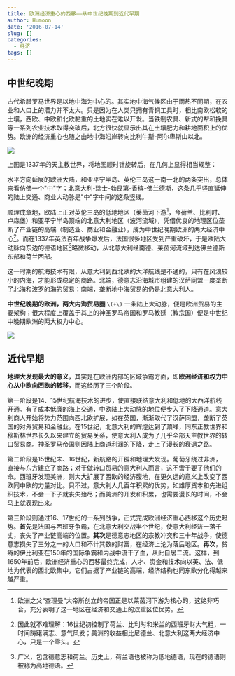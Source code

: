 ```yaml
---
title: 欧洲经济重心的西移——从中世纪晚期到近代早期
author: Humoon
date: '2016-07-14'
slug: []
categories:
  - 经济
tags: []
---
```


## 中世纪晚期

古代希腊罗马世界是以地中海为中心的。其实地中海气候区由于雨热不同期，在农业和人口上的潜力并不太大。只是因为在人类只拥有青铜工具时，相比南欧松软的土壤，西欧、中欧和北欧黏重的土地实在难以开发。当铁制农具、新式的犁和挽具等一系列农业技术取得突破后，北方很快就显示出其在土壤肥力和耕地面积上的优势。欧洲的经济重心也随之由地中海沿岸转向比利牛斯-阿尔卑斯山以北。

![](images/1-01.png)

上图是1337年的天主教世界，将地图顺时针旋转后，在几何上显得相当规整：

水平方向延展的欧洲大陆，和亚平宁半岛、英伦三岛这一南一北的两条突出，总体来看仿佛一个"中"字；北意大利-瑞士-勃艮第-香槟-佛兰德斯，这条几乎竖直延伸的陆上交通、商业大动脉是"中"字中间的这条竖线。

顺理成章地，欧陆上正对英伦三岛的低地地区（莱茵河下游[^0]，今荷兰、比利时、卢森堡）和亚平宁半岛顶端的北意大利地区（波河流域），凭借优良的地理区位垄断了产业链的高端（制造业、商业和金融业），成为中世纪晚期欧洲的两大经济中心[^1]。而在1337年英法百年战争爆发后，法国很多地区受到严重破坏，于是欧陆大动脉向东边的德语地区[^2]略微移动，从北意大利经南德、莱茵河流域到达佛兰德斯东部和荷兰西部。

[^0]:欧洲之父“查理曼”大帝所创立的帝国正是以莱茵河下游为核心的，这绝非巧合，充分表明了这一地区在经济和交通上的双重区位优势。

[^1]: 因此就不难理解：16世纪初控制了荷兰、比利时和米兰的西班牙财大气粗，一时间踌躇满志、意气风发；美洲的收益相比尼德兰、北意大利这两大经济中心，只是一个零头。

[^2]: 广义，包含德意志和荷兰。历史上，荷兰语也被称为低地德语，现在的德语则被称为高地德语。

这一时期的航海技术有限，从意大利到西北欧的大洋航线是不通的，只有在风浪较小的内海，才能形成稳定的商路。北端，德意志沿海城市组建的汉萨同盟一度垄断了北海和波罗的海的贸易；南端，垄断地中海贸易的仍是北意大利人。

**中世纪晚期的欧洲，两大内海贸易圈** `\(+\)` 一条陆上大动脉，便是欧洲贸易的主要架构；很大程度上覆盖于其上的神圣罗马帝国和罗马教廷（教宗国）便是中世纪中晚期欧洲的两大权力中心。

![](images/Holy-Roman-Empire.png)

## 近代早期

**地理大发现最大的意义**，其实是在欧洲内部的区域争霸方面，即**欧洲经济和权力中心从中欧向西欧的转移**，而这经历了三个阶段。

第一阶段是14、15世纪航海技术的进步，使直接联结意大利和低地的大西洋航线开通。有了成本低廉的海上交通，中欧陆上大动脉的地位便步入了下降通道。意大利商人开始将势力范围向西北欧扩展，如在英国，渐渐取代了汉萨同盟，垄断了英国的对外贸易和金融业。在15世纪，北意大利的辉煌达到了顶峰，同东正教世界和穆斯林世界长久以来建立的贸易关系，使意大利人成为了几乎全部天主教世界的转口贸易商。神圣罗马帝国则因陆上商道利润的下降，走上了漫长的衰退之路。

第二阶段是15世纪末、16世纪，新航路的开辟和地理大发现。葡萄牙绕过非洲，直接与东方建立了商路；对于做转口贸易的意大利人而言，这不啻于要了他们的命。西班牙发现美洲，则大大扩展了西欧的经济腹地，在更久远的意义上改变了西欧同中欧的力量对比。只不过，意大利人几百年积累的优势，如雄厚资本和先进组织技术，不会一下子就丧失殆尽；而美洲的开发和积累，也需要漫长的时间，不会马上就表现出来。

第三阶段则通过16、17世纪的一系列战争，正式完成欧洲经济重心西移这个历史趋势。**首先**是法国与西班牙争霸，在北意大利交战半个世纪，使意大利经济一落千丈，丧失了产业链高端的位置。**其次**是德意志地区的宗教冲突和三十年战争，使德意志损失了三分之一的人口和不计其数的财富，在经济上沦为落后地区。**再次**，贫瘠的伊比利亚在150年的国际争霸和内战中流干了血，从此自居二流。这样，到1650年前后，欧洲经济重心的西移最终完成，人才、资金和技术向以英、法、低地为代表的西北欧集中，它们占据了产业链的高端，经济结构也同东欧分化得越来越严重。
